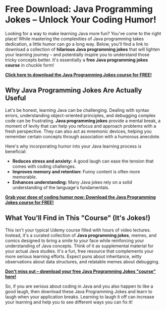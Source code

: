 # Free Download: Java Programming Jokes – Unlock Your Coding Humor!

Looking for a way to make learning Java more fun? You've come to the right place! While mastering the complexities of Java programming takes dedication, a little humor can go a long way. Below, you'll find a link to download a collection of **hilarious Java programming jokes** that will lighten your learning journey – and potentially inspire you to understand those tricky concepts better. It's essentially a **free Java programming jokes course** in chuckle form!

[**Click here to download the Java Programming Jokes course for FREE!**](https://udemywork.com/java-programming-jokes)

## Why Java Programming Jokes Are Actually Useful

Let's be honest, learning Java can be challenging. Dealing with syntax errors, understanding object-oriented principles, and debugging complex code can be frustrating. **Java programming jokes** provide a mental break, a moment of levity that can help you refocus and approach problems with a fresh perspective. They can also act as mnemonic devices, helping you remember certain concepts through association with a humorous anecdote.

Here's why incorporating humor into your Java learning process is beneficial:

*   **Reduces stress and anxiety:** A good laugh can ease the tension that comes with coding challenges.
*   **Improves memory and retention:** Funny content is often more memorable.
*   **Enhances understanding:** Many Java jokes rely on a solid understanding of the language's fundamentals.

[**Grab your dose of coding humor now: Download the Java Programming Jokes course for FREE!**](https://udemywork.com/java-programming-jokes)

## What You'll Find in This "Course" (It's Jokes!)

This isn't your typical Udemy course filled with hours of video lectures. Instead, it's a curated collection of **Java programming jokes**, memes, and comics designed to bring a smile to your face while reinforcing your understanding of Java concepts. Think of it as supplemental material for your actual Java studies. It's a fun, free resource that complements your more serious learning efforts. Expect puns about inheritance, witty observations about data structures, and relatable memes about debugging.

[**Don't miss out – download your free Java Programming Jokes "course" here!**](https://udemywork.com/java-programming-jokes)

So, if you are serious about coding in Java and you also happen to like a good laugh, then download these Java Programming Jokes and learn to laugh when your application breaks. Learning to laugh it off can increase your learning and help you to see different ways you can fix it!

